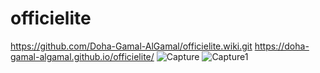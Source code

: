 # officielite
https://github.com/Doha-Gamal-AlGamal/officielite.wiki.git
 https://doha-gamal-algamal.github.io/officielite/
![Capture](https://user-images.githubusercontent.com/102253375/159999987-4e7fbd32-15ff-4ec8-afc4-9fd02c19f9e9.PNG)
![Capture1](https://user-images.githubusercontent.com/102253375/160000334-3c79eae0-e0a4-4246-90fc-6a5170401362.PNG)
